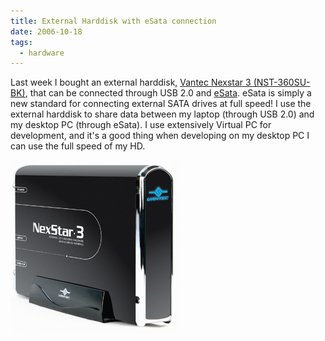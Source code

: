 ```yaml
---
title: External Harddisk with eSata connection
date: 2006-10-18
tags: 
  - hardware
---
```


Last week I bought an external harddisk, [Vantec Nexstar 3 (NST-360SU-BK)](http://www.vantecusa.com/product-storage.html), that can be connected through USB 2.0 and [eSata](http://en.wikipedia.org/wiki/SATA). eSata is simply a new standard for connecting external SATA drives at full speed! I use the external harddisk to share data between my laptop (through USB 2.0) and my desktop PC (through eSata). I use extensively Virtual PC for development, and it's a good thing when developing on my desktop PC I can use the full speed of my HD.

![nexstar3-sata01](images/nexstar3-sata01.jpg)
